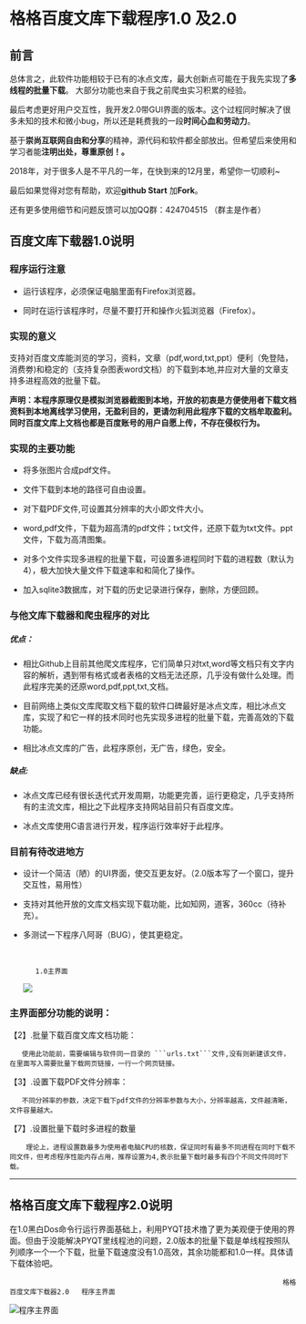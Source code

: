 # 格格百度文库下载程序1.0 及2.0                                                                                                            						                                                                 														

## 前言

总体言之，此软件功能相较于已有的冰点文库，最大创新点可能在于我先实现了**多线程的批量下载**。 大部分功能也来自于我之前爬虫实习积累的经验。

最后考虑更好用户交互性，我开发2.0带GUI界面的版本。这个过程同时解决了很多未知的技术和微小bug，所以还是耗费我的一段**时间心血和劳动力**。

基于**崇尚互联网自由和分享**的精神，源代码和软件都全部放出。但希望后来使用和学习者能**注明出处，尊重原创！。**

2018年，对于很多人是不平凡的一年，在快到来的12月里，希望你一切顺利~

最后如果觉得对您有帮助，欢迎**github Start** 加**Fork**。

还有更多使用细节和问题反馈可以加QQ群：424704515 （群主是作者）

## 百度文库下载器1.0说明 

### 程序运行注意

- 运行该程序，必须保证电脑里面有Firefox浏览器。

- 同时在运行该程序时，尽量不要打开和操作火狐浏览器（Firefox）。



### 实现的意义

支持对百度文库能浏览的学习，资料，文章（pdf,word,txt,ppt）便利（免登陆，消费劵)和稳定的（支持复杂图表word文档）的下载到本地,并应对大量的文章支持多进程高效的批量下载。

**声明：本程序原理仅是模拟浏览器截图到本地，开放的初衷是方便使用者下载文档资料到本地离线学习使用，无盈利目的，更请勿利用此程序下载的文档牟取盈利。同时百度文库上文档也都是百度账号的用户自愿上传，不存在侵权行为。**



### 实现的主要功能
- 将多张图片合成pdf文件。

- 文件下载到本地的路径可自由设置。

- 对下载PDF文件,可设置其分辨率的大小即文件大小。

- word,pdf文件，下载为超高清的pdf文件；txt文件，还原下载为txt文件。ppt文件，下载为高清图集。

- 对多个文件实现多进程的批量下载，可设置多进程同时下载的进程数（默认为4），极大加快大量文件下载速率和和简化了操作。

- 加入sqlite3数据库，对下载的历史记录进行保存，删除，方便回顾。


### 与他文库下载器和爬虫程序的对比

##### 优点：
- 相比Github上目前其他爬文库程序，它们简单只对txt,word等文档只有文字内容的解析，遇到带有格式或者表格的文档无法还原，几乎没有做什么处理。而此程序完美的还原word,pdf,ppt,txt,文档。

- 目前网络上类似文库爬取文档下载的软件口碑最好是冰点文库，相比冰点文库，实现了和它一样的技术同时也先实现多进程的批量下载，完善高效的下载功能。
- 相比冰点文库的广告，此程序原创，无广告，绿色，安全。

##### 缺点:
- 冰点文库已经有很长迭代式开发周期，功能更完善，运行更稳定，几乎支持所有的主流文库，相比之下此程序支持网站目前只有百度文库。

- 冰点文库使用C语言进行开发，程序运行效率好于此程序。


### 目前有待改进地方
- 设计一个简洁（陋）的UI界面，使交互更友好。（2.0版本写了一个窗口，提升交互性，易用性）

- 支持对其他开放的文库文档实现下载功能，比如知网，道客，360cc（待补充）。

- 多测试一下程序八阿哥（BUG），使其更稳定。

  ​    

         1.0主界面 

  ![](https://github.com/MrYxJ/GeGeWenkuDownload/raw/master/%E6%A0%BC%E6%A0%BC%E7%99%BE%E5%BA%A6%E6%96%87%E5%BA%93%E4%B8%8B%E8%BD%BD%E5%99%A81.0/%E6%BA%90%E4%BB%A3%E7%A0%81%E7%AD%89/picture/Main.png)

### 主界面部分功能的说明：

【2】.批量下载百度文库文档功能：

       使用此功能前，需要编辑与软件同一目录的 ```urls.txt```文件,没有则新建该文件，在里面写入需要批量下载网页链接，一行一个网页链接。

【3】.设置下载PDF文件分辨率：

       不同分辨率的参数，决定下载下pdf文件的分辨率参数与大小，分辨率越高，文件越清晰，文件容量越大。

【7】.设置批量下载时多进程的数量

        理论上，进程设置数最多为使用者电脑CPU的核数，保证同时有最多不同进程在同时下载不同文件，但考虑程序性能内存占用，推荐设置为4,表示批量下载时最多有四个不同文件同时下载。

---



## 格格百度文库下载程序2.0说明

在1.0黑白Dos命令行运行界面基础上，利用PYQT技术撸了更为美观便于使用的界面。但由于没能解决PYQT里线程池的问题，2.0版本的批量下载是单线程按照队列顺序一个一个下载，批量下载速度没有1.0高效，其余功能都和1.0一样。具体请下载体验吧。

                                                                       格格百度文库下载器2.0   程序主界面

![程序主界面](https://raw.githubusercontent.com/MrYxJ/GeGeWenkuDownload/master/%E6%A0%BC%E6%A0%BC%E7%99%BE%E5%BA%A6%E6%96%87%E5%BA%93%E4%B8%8B%E8%BD%BD%E5%99%A82.0/%E6%BA%90%E4%BB%A3%E7%A0%81%E7%AD%89/picture/main.png)



​                                                                  

​            



​                    